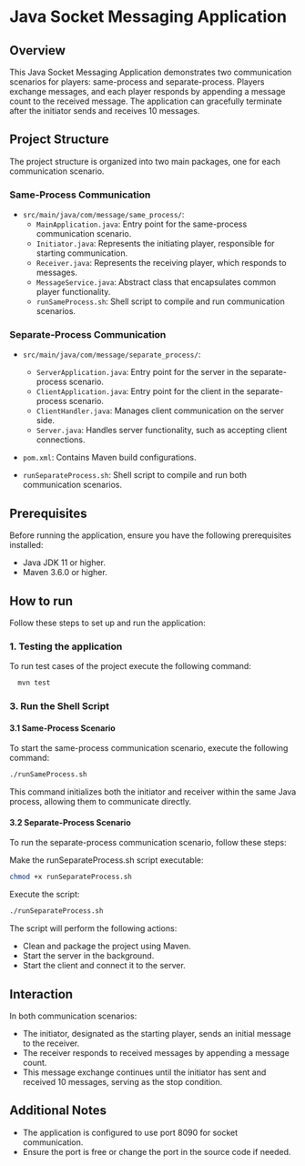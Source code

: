 # Java Socket Messaging Application

## Overview

This Java Socket Messaging Application demonstrates two communication scenarios for players: same-process and separate-process. Players exchange messages, and each player responds by appending a message count to the received message. The application can gracefully terminate after the initiator sends and receives 10 messages.

## Project Structure

The project structure is organized into two main packages, one for each communication scenario.

### Same-Process Communication

- `src/main/java/com/message/same_process/`:
   - `MainApplication.java`: Entry point for the same-process communication scenario.
   - `Initiator.java`: Represents the initiating player, responsible for starting communication.
   - `Receiver.java`: Represents the receiving player, which responds to messages.
   - `MessageService.java`: Abstract class that encapsulates common player functionality.
   - `runSameProcess.sh`: Shell script to compile and run communication scenarios.


### Separate-Process Communication

- `src/main/java/com/message/separate_process/`:
   - `ServerApplication.java`: Entry point for the server in the separate-process scenario.
   - `ClientApplication.java`: Entry point for the client in the separate-process scenario.
   - `ClientHandler.java`: Manages client communication on the server side.
   - `Server.java`: Handles server functionality, such as accepting client connections.

- `pom.xml`: Contains Maven build configurations.
- `runSeparateProcess.sh`: Shell script to compile and run both communication scenarios.

## Prerequisites

Before running the application, ensure you have the following prerequisites installed:

- Java JDK 11 or higher.
- Maven 3.6.0 or higher.

## How to run

Follow these steps to set up and run the application:

### 1. Testing the application

To run test cases of the project execute the following command:

```bash
  mvn test
```

### 3. Run the Shell Script

#### 3.1 Same-Process Scenario
To start the same-process communication scenario, execute the following command:

```sh
./runSameProcess.sh
```
This command initializes both the initiator and receiver within the same Java process, allowing them to communicate directly.


#### 3.2 Separate-Process Scenario
To run the separate-process communication scenario, follow these steps:

Make the runSeparateProcess.sh script executable:
```sh
chmod +x runSeparateProcess.sh
```

Execute the script:

```sh
./runSeparateProcess.sh
```

The script will perform the following actions:

- Clean and package the project using Maven.
- Start the server in the background.
- Start the client and connect it to the server.

## Interaction
In both communication scenarios:

- The initiator, designated as the starting player, sends an initial message to the receiver.
- The receiver responds to received messages by appending a message count.
- This message exchange continues until the initiator has sent and received 10 messages, serving as the stop condition.

## Additional Notes

- The application is configured to use port 8090 for socket communication.
- Ensure the port is free or change the port in the source code if needed.
